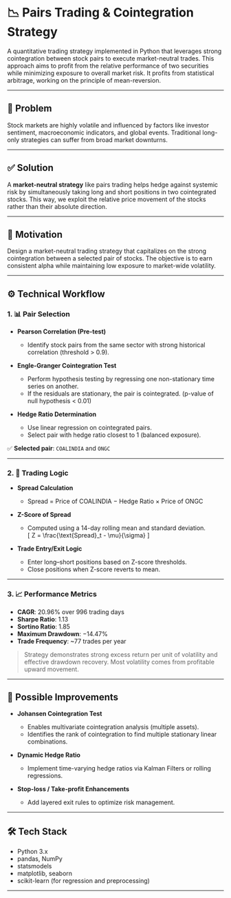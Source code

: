 # 📉 Pairs Trading & Cointegration Strategy

A quantitative trading strategy implemented in Python that leverages strong cointegration between stock pairs to execute market-neutral trades. 
This approach aims to profit from the relative performance of two securities while minimizing exposure to overall market risk. It profits from statistical arbitrage, working on the principle of mean-reversion.

---

## 📌 Problem

Stock markets are highly volatile and influenced by factors like investor sentiment, macroeconomic indicators, and global events. Traditional long-only strategies can suffer from broad market downturns.

---

## ✅ Solution

A **market-neutral strategy** like pairs trading helps hedge against systemic risk by simultaneously taking long and short positions in two cointegrated stocks. This way, we exploit the relative price movement of the stocks rather than their absolute direction.

---

## 🎯 Motivation

Design a market-neutral trading strategy that capitalizes on the strong cointegration between a selected pair of stocks. The objective is to earn consistent alpha while maintaining low exposure to market-wide volatility.

---

## ⚙️ Technical Workflow

### 1. 📊 Pair Selection

- **Pearson Correlation (Pre-test)**  
  - Identify stock pairs from the same sector with strong historical correlation (threshold > 0.9).

- **Engle-Granger Cointegration Test**  
  - Perform hypothesis testing by regressing one non-stationary time series on another.
  - If the residuals are stationary, the pair is cointegrated. (p-value of null hypothesis < 0.01)

- **Hedge Ratio Determination**  
  - Use linear regression on cointegrated pairs.
  - Select pair with hedge ratio closest to 1 (balanced exposure).

✅ **Selected pair**: `COALINDIA` and `ONGC`

---

### 2. 🧮 Trading Logic

- **Spread Calculation**  
  - Spread = Price of COALINDIA − Hedge Ratio × Price of ONGC

- **Z-Score of Spread**  
  - Computed using a 14-day rolling mean and standard deviation.  
  \[
  Z = \frac{\text{Spread}_t - \mu}{\sigma}
  \]

- **Trade Entry/Exit Logic**  
  - Enter long–short positions based on Z-score thresholds.
  - Close positions when Z-score reverts to mean.

---

### 3. 📈 Performance Metrics

- **CAGR**: 20.96% over 996 trading days  
- **Sharpe Ratio**: 1.13  
- **Sortino Ratio**: 1.85  
- **Maximum Drawdown**: −14.47%  
- **Trade Frequency**: ~77 trades per year

> Strategy demonstrates strong excess return per unit of volatility and effective drawdown recovery. Most volatility comes from profitable upward movement.

---

## 🧪 Possible Improvements

- **Johansen Cointegration Test**  
  - Enables multivariate cointegration analysis (multiple assets).
  - Identifies the rank of cointegration to find multiple stationary linear combinations.

- **Dynamic Hedge Ratio**  
  - Implement time-varying hedge ratios via Kalman Filters or rolling regressions.

- **Stop-loss / Take-profit Enhancements**  
  - Add layered exit rules to optimize risk management.

---

## 🛠 Tech Stack

- Python 3.x  
- pandas, NumPy  
- statsmodels  
- matplotlib, seaborn  
- scikit-learn (for regression and preprocessing)

---
